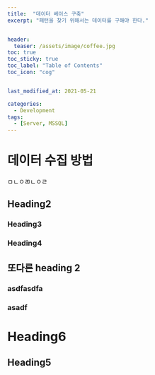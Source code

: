 ```yaml
---
title:  "데이터 베이스 구축"
excerpt: "패턴을 찾기 위해서는 데이터를 구해야 한다."


header:
  teaser: /assets/image/coffee.jpg
toc: true
toc_sticky: true
toc_label: "Table of Contents"
toc_icon: "cog"


last_modified_at: 2021-05-21

categories:
  - Development
tags:
  - [Server, MSSQL]
---
```


# 데이터 수집 방법
ㅁㄴㅇㄻㄴㅇㄹ

## Heading2
### Heading3
### Heading4

## 또다른 heading 2
### asdfasdfa
### asadf

# Heading6
## Heading5